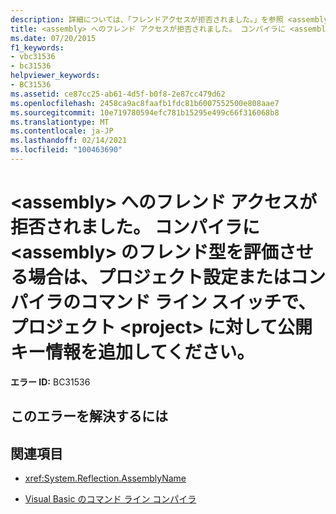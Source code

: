 ```yaml
---
description: 詳細については、「フレンドアクセスが拒否されました。」を参照 <assembly> してください。 コンパイラに <assembly> のフレンド型を評価させる場合は、プロジェクト設定またはコンパイラのコマンド ライン スイッチで、プロジェクト <project> に対して公開キー情報を追加してください。
title: <assembly> へのフレンド アクセスが拒否されました。 コンパイラに <assembly> のフレンド型を評価させる場合は、プロジェクト設定またはコンパイラのコマンド ライン スイッチで、プロジェクト <project> に対して公開キー情報を追加してください。
ms.date: 07/20/2015
f1_keywords:
- vbc31536
- bc31536
helpviewer_keywords:
- BC31536
ms.assetid: ce87cc25-ab61-4d5f-b0f8-2e87cc479d62
ms.openlocfilehash: 2458ca9ac8faafb1fdc81b6007552500e808aae7
ms.sourcegitcommit: 10e719780594efc781b15295e499c66f316068b8
ms.translationtype: MT
ms.contentlocale: ja-JP
ms.lasthandoff: 02/14/2021
ms.locfileid: "100463690"
---
```

# <a name="friend-access-was-denied-to-assembly-if-you-want-the-compiler-to-consider-friend-types-in-assembly-add-the-public-key-information-in-the-project-settings-or-through-a-command-line-switch-to-the-compiler-for-the-project-project"></a>\<assembly> へのフレンド アクセスが拒否されました。 コンパイラに \<assembly> のフレンド型を評価させる場合は、プロジェクト設定またはコンパイラのコマンド ライン スイッチで、プロジェクト \<project> に対して公開キー情報を追加してください。

**エラー ID:** BC31536

## <a name="to-correct-this-error"></a>このエラーを解決するには

## <a name="see-also"></a>関連項目

- <xref:System.Reflection.AssemblyName>

- [Visual Basic のコマンド ライン コンパイラ](../reference/command-line-compiler/index.md)

